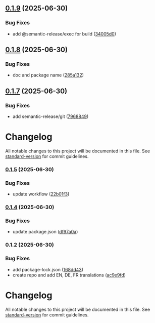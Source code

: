 ## [0.1.9](https://github.com/steeven-th/grapesjs-object-fit/compare/v0.1.8...v0.1.9) (2025-06-30)

### Bug Fixes

* add @semantic-release/exec for build ([34005d0](https://github.com/steeven-th/grapesjs-object-fit/commit/34005d031066a1a5f1e787660ccf3f833e2d5099))

## [0.1.8](https://github.com/steeven-th/grapesjs-object-fit/compare/v0.1.7...v0.1.8) (2025-06-30)

### Bug Fixes

* doc and package name ([285a132](https://github.com/steeven-th/grapesjs-object-fit/commit/285a1329ef0ff0d55448dcbf23caa11399767238))

## [0.1.7](https://github.com/steeven-th/grapesjs-object-fit/compare/v0.1.6...v0.1.7) (2025-06-30)

### Bug Fixes

* add semantic-release/git ([7968849](https://github.com/steeven-th/grapesjs-object-fit/commit/7968849eb39804524960d08865976f2a4777283d))

# Changelog

All notable changes to this project will be documented in this file. See [standard-version](https://github.com/conventional-changelog/standard-version) for commit guidelines.

### [0.1.5](https://github.com/steeven-th/grapesjs-object-fit/compare/v0.1.4...v0.1.5) (2025-06-30)


### Bug Fixes

* update workflow ([22b01f3](https://github.com/steeven-th/grapesjs-object-fit/commit/22b01f3d8b9df534614ab9056961cfb744ac0057))

### [0.1.4](https://github.com/steeven-th/grapesjs-object-fit/compare/v0.1.2...v0.1.4) (2025-06-30)


### Bug Fixes

* update package.json ([df97a0a](https://github.com/steeven-th/grapesjs-object-fit/commit/df97a0a8a8983cf513e9ba5cdbd0a34cd5577966))

### 0.1.2 (2025-06-30)


### Bug Fixes

* add package-lock.json ([168dd43](https://github.com/steeven-th/grapesjs-style-object-fit/commit/168dd4304500b908e090c72b28b3ddc74fff3629))
* create repo and add EN, DE, FR translations ([ac9e9fd](https://github.com/steeven-th/grapesjs-style-object-fit/commit/ac9e9fd1658c1814ae2f04e216719f026026badc))

# Changelog

All notable changes to this project will be documented in this file. See [standard-version](https://github.com/conventional-changelog/standard-version) for commit guidelines.
